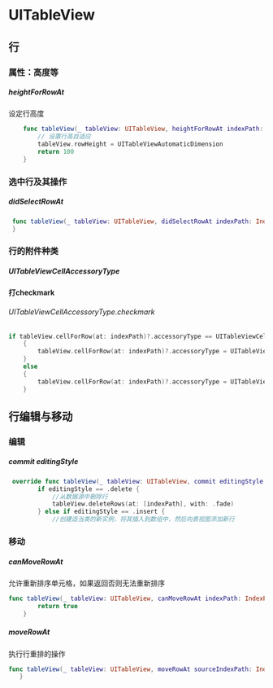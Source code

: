 # UITableView

## 行

### 属性：高度等

##### heightForRowAt

设定行高度

```swift
    func tableView(_ tableView: UITableView, heightForRowAt indexPath: IndexPath) -> CGFloat {
        // 设置行高自适应
        tableView.rowHeight = UITableViewAutomaticDimension
        return 100
    }
```

### 选中行及其操作

##### didSelectRowAt

```swift
 func tableView(_ tableView: UITableView, didSelectRowAt indexPath: IndexPath) {
 }
```

### 行的附件种类

##### UITableViewCellAccessoryType

#### 打checkmark

###### UITableViewCellAccessoryType.checkmark

```swift
if tableView.cellForRow(at: indexPath)?.accessoryType == UITableViewCellAccessoryType.checkmark//（没有if）仅有这行再次点击不消失
    {
        tableView.cellForRow(at: indexPath)?.accessoryType = UITableViewCellAccessoryType.none//如果是之前为checkmark，则设置none取消
    }
    else
    {
        tableView.cellForRow(at: indexPath)?.accessoryType = UITableViewCellAccessoryType.checkmark//如果之前没有勾，需要打一个
    }
```

## 行编辑与移动

### 编辑

##### commit editingStyle

```swift
 override func tableView(_ tableView: UITableView, commit editingStyle: UITableViewCellEditingStyle, forRowAt indexPath: IndexPath) {
        if editingStyle == .delete {
            //从数据源中删除行
            tableView.deleteRows(at: [indexPath], with: .fade)
        } else if editingStyle == .insert {
            //创建适当类的新实例，将其插入到数组中，然后向表视图添加新行
```

### 移动

##### canMoveRowAt

允许重新排序单元格，如果返回否则无法重新排序

```swift
func tableView(_ tableView: UITableView, canMoveRowAt indexPath: IndexPath) -> Bool {
        return true
    }
```

##### moveRowAt

执行行重排的操作

```swift
func tableView(_ tableView: UITableView, moveRowAt sourceIndexPath: IndexPath, to destinationIndexPath: IndexPath) {
   }
```
